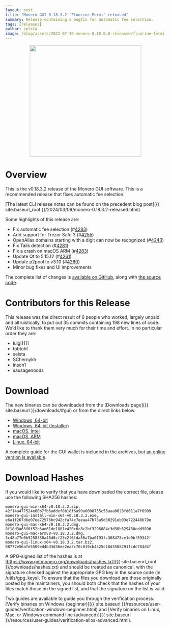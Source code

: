```yaml
---
layout: post
title: "Monero GUI 0.18.3.2 'Fluorine Fermi' released"
summary: Release containing a bugfix for automatic fee selection.
tags: [releases]
author: selsta
image: /blog/assets/2022-07-19-monero-0.18.0.0-released/fluorine-fermi.png
---
```


<div align="center">
  <img src="{{ page.image }}" width="350px">
</div>

# Overview

This is the v0.18.3.2 release of the Monero GUI software. This is a recommended release that fixes automatic fee selection.

[The latest CLI release notes can be found on the precedent blog post]({{ site.baseurl_root }}/2024/03/09/monero-0.18.3.2-released.html)

Some highlights of this release are:

- Fix automatic fee selection (#[4283](https://github.com/monero-project/monero-gui/pull/4283))
- Add support for Trezor Safe 3 (#[4255](https://github.com/monero-project/monero-gui/pull/4255))
- OpenAlias domains starting with a digit can now be recognized (#[4243](https://github.com/monero-project/monero-gui/pull/4243))
- Fix Tails detection (#[4281](https://github.com/monero-project/monero-gui/pull/4281))
- Fix a crash on macOS ARM (#[4283](https://github.com/monero-project/monero-gui/pull/4283))
- Update Qt to 5.15.12 (#[4261](https://github.com/monero-project/monero-gui/pull/4261))
- Update p2pool to v3.10 (#[4260](https://github.com/monero-project/monero-gui/pull/4260))
- Minor bug fixes and UI improvements

The complete list of changes is [available on GitHub](https://github.com/monero-project/monero-gui/compare/v0.18.3.1...v0.18.3.2), along with [the source code](https://github.com/monero-project/monero-gui/tree/v0.18.3.2).

# Contributors for this Release

This release was the direct result of 6 people who worked, largely unpaid and altruistically, to put out 35 commits containing 198 new lines of code. We'd like to thank them very much for their time and effort. In no particular order they are:

- luigi1111
- tobtoht
- selsta
- SChernykh
- inson1
- sausagenoods

# Download

The new binaries can be downloaded from the [Downloads page]({{ site.baseurl }}/downloads/#gui) or from the direct links below.

- [Windows, 64-bit](https://downloads.getmonero.org/gui/monero-gui-win-x64-v0.18.3.2.zip)
- [Windows, 64-bit (Installer)](https://downloads.getmonero.org/gui/monero-gui-install-win-x64-v0.18.3.2.exe)
- [macOS, Intel](https://downloads.getmonero.org/gui/monero-gui-mac-x64-v0.18.3.2.dmg)
- [macOS, ARM](https://downloads.getmonero.org/gui/monero-gui-mac-armv8-v0.18.3.2.dmg)
- [Linux, 64-bit](https://downloads.getmonero.org/gui/monero-gui-linux-x64-v0.18.3.2.tar.bz2)

A complete guide for the GUI wallet is included in the archives, but [an online version is available](https://github.com/monero-ecosystem/monero-GUI-guide/blob/master/monero-GUI-guide.md).

# Download Hashes

If you would like to verify that you have downloaded the correct file, please use the following SHA256 hashes:

```
monero-gui-win-x64-v0.18.3.2.zip, 42f14a477524e60b7fb6addef8b18f6a99a0008755c56aaa0628fd611a7f6909
monero-gui-install-win-x64-v0.18.3.2.exe, e6a1f267d6e07ee72576bc942cfa74c7eeaa47b73a5d30291eb03e722448b79e
monero-gui-mac-x64-v0.18.3.2.dmg, 8f18d3a63f0f52c6ae61de1881e420c6c8c2bf3296084c3d30b529430cdd9896
monero-gui-mac-armv8-v0.18.3.2.dmg, 3c48b77e0b5258350a40d8cf23c2f6fda56a7ba0193fc368473ce1e0bf59342f
monero-gui-linux-x64-v0.18.3.2.tar.bz2, 98772e56afe5509ed4bd3d36ee2ea3c70c019cb4325c18d3508291fcdc784d4f
```

A GPG-signed list of the hashes is at [https://www.getmonero.org/downloads/hashes.txt]({{ site.baseurl_root }}/downloads/hashes.txt) and should be treated as canonical, with the signature checked against the appropriate GPG key in the source code (in /utils/gpg_keys). To ensure that the files you download are those originally posted by the maintainers, you should both check that the hashes of your files match those on the signed list, and that the signature on the list is valid.

Two guides are available to guide you through the verification process: [Verify binaries on Windows (beginner)]({{ site.baseurl }}/resources/user-guides/verification-windows-beginner.html) and [Verify binaries on Linux, Mac, or Windows command line (advanced)]({{ site.baseurl }}/resources/user-guides/verification-allos-advanced.html).
